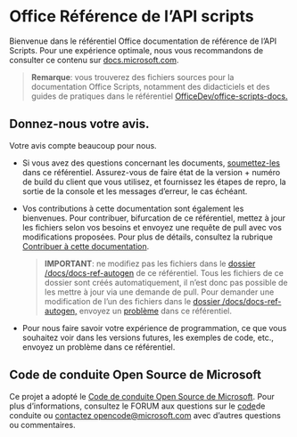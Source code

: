 # <a name="office-scripts-api-reference"></a>Office Référence de l’API scripts

Bienvenue dans le référentiel Office documentation de référence de l’API Scripts. Pour une expérience optimale, nous vous recommandons de consulter ce contenu sur [docs.microsoft.com](https://docs.microsoft.com/javascript/api/office-scripts/overview).

> **Remarque**: vous trouverez des fichiers sources pour la documentation Office Scripts, notamment des didacticiels et des guides de pratiques dans le référentiel [OfficeDev/office-scripts-docs.](https://github.com/OfficeDev/office-scripts-docs)

## <a name="give-us-your-feedback"></a>Donnez-nous votre avis.

Votre avis compte beaucoup pour nous.

* Si vous avez des questions concernant les documents, [soumettez-les](https://github.com/OfficeDev/office-scripts-docs-reference/issues) dans ce référentiel. Assurez-vous de faire état de la version + numéro de build du client que vous utilisez, et fournissez les étapes de repro, la sortie de la console et les messages d’erreur, le cas échéant.

* Vos contributions à cette documentation sont également les bienvenues. Pour contribuer, bifurcation de ce référentiel, mettez à jour les fichiers selon vos besoins et envoyez une requête de pull avec vos modifications proposées. Pour plus de détails, consultez la rubrique [Contribuer à cette documentation](Contributing.md).

    > **IMPORTANT**: ne modifiez pas les fichiers dans le [dossier /docs/docs-ref-autogen](https://github.com/OfficeDev/office-scripts-docs-reference/tree/master/docs/docs-ref-autogen) de ce référentiel. Tous les fichiers de ce dossier sont créés automatiquement, il n’est donc pas possible de les mettre à jour via une demande de pull. Pour demander une modification de l’un des fichiers dans le [dossier /docs/docs-ref-autogen,](https://github.com/OfficeDev/office-scripts-docs-reference/tree/master/docs/docs-ref-autogen) envoyez un [problème](https://github.com/OfficeDev/office-scripts-docs-reference/issues) dans ce référentiel.

* Pour nous faire savoir votre expérience de programmation, ce que vous souhaitez voir [](https://github.com/OfficeDev/office-scripts-docs-reference/issues) dans les versions futures, les exemples de code, etc., envoyez un problème dans ce référentiel.

## <a name="microsoft-open-source-code-of-conduct"></a>Code de conduite Open Source de Microsoft

Ce projet a adopté le [Code de conduite Open Source de Microsoft](https://opensource.microsoft.com/codeofconduct/).
Pour plus d’informations, consultez le FORUM aux questions sur le [code](https://opensource.microsoft.com/codeofconduct/faq/)de conduite ou [contactez opencode@microsoft.com](mailto:opencode@microsoft.com) avec d’autres questions ou commentaires.
